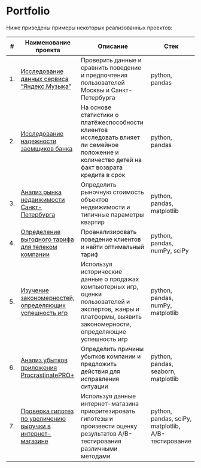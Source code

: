 # Portfolio

Ниже приведены примеры некоторых реализованных проектов:

| #    | Наименование проекта                | Описание                                                     | Стек                                                         |
| ---- | ------------------------------------------------------------ | ------------------------------------------------------------ | ------------------------------------------------------------ |
| 1.   | [Исследование данных сервиса “Яндекс.Музыка”](https://github.com/aq2003/Portfolio/tree/main/Gold%20Recovery) | Проверить данные и сравнить поведение и предпочтения пользователей Москвы и Санкт-Петербурга | python, pandas       |
| 2.   | [Исследование надежности заемщиков банка](https://github.com/aq2003/Portfolio/tree/main/Taxi%20Service) | На основе статистики о платёжеспособности клиентов исследовать влияет ли семейное положение и количество детей на факт возврата кредита в срок | python, pandas |
| 3.   | [Анализ рынка недвижимости Санкт-Петербурга](https://github.com/Vadim199219/practicum-projects/tree/main/real%20estate%20market%20research) | Определить рыночную стоимость объектов недвижимости и типичные параметры квартир | python, pandas, matplotlib |
| 4.   | [Определение выгодного тарифа для телеком компании](https://github.com/Vadim199219/practicum-projects/tree/main/Search%20of%20beneficial%20tariff) | Проанализировать поведение клиентов и найти оптимальный тариф | python, pandas, numPy, sciPy |
| 5.   | [Изучение закономерностей, определяющих успешность игр](https://github.com/Vadim199219/practicum-projects/tree/main/search%20of%20reasons%20that%20determind%20on%20success%20of%20games) | Используя исторические данные о продажах компьютерных игр, оценки пользователей и экспертов, жанры и платформы, выявить закономерности, определяющие успешность игр | python, pandas, numPy, matplotlib |
| 6.   | [Анализ убытков приложения ProcrastinatePRO+](https://github.com/Vadim199219/practicum-projects/tree/main/Application%20Loss%20Analysis) | Определить причины убытков компании и предложить действия для исправления ситуации | python, pandas, seaborn, matplotlib |
| 7.   | [Проверка гипотез по увеличению выручки в интернет-магазине]() | Используя данные интернет-магазина приоритезировать гипотезы и произвести оценку результатов A/B-тестирования различными методами | python, pandas, sciPy, matplotlib, A/B-тестирование |
